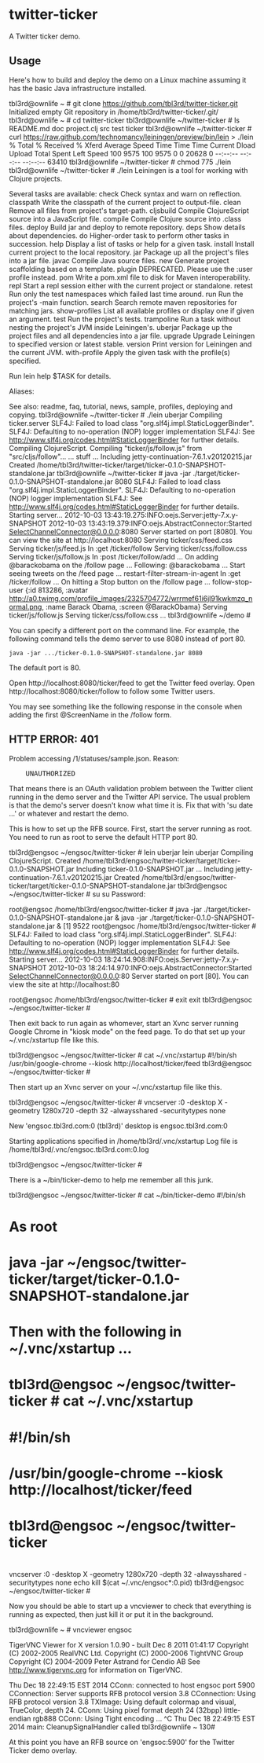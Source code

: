 # twitter-ticker

A Twitter ticker demo.

## Usage

Here's how to build and deploy the demo on a Linux machine
assuming it has the basic Java infrastructure installed.

tbl3rd@ownlife ~ # git clone https://github.com/tbl3rd/twitter-ticker.git
Initialized empty Git repository in /home/tbl3rd/twitter-ticker/.git/
tbl3rd@ownlife ~ # cd twitter-ticker
tbl3rd@ownlife ~/twitter-ticker # ls
README.md  doc	project.clj  src  test	ticker
tbl3rd@ownlife ~/twitter-ticker # curl https://raw.github.com/technomancy/leiningen/preview/bin/lein > ./lein
  % Total    % Received % Xferd  Average Speed   Time    Time     Time  Current
                                 Dload  Upload   Total   Spent    Left  Speed
100  9575  100  9575    0     0  20628      0 --:--:-- --:--:-- --:--:-- 63410
tbl3rd@ownlife ~/twitter-ticker # chmod 775 ./lein
tbl3rd@ownlife ~/twitter-ticker # ./lein
Leiningen is a tool for working with Clojure projects.

Several tasks are available:
check               Check syntax and warn on reflection.
classpath           Write the classpath of the current project to output-file.
clean               Remove all files from project's target-path.
cljsbuild           Compile ClojureScript source into a JavaScript file.
compile             Compile Clojure source into .class files.
deploy              Build jar and deploy to remote repository.
deps                Show details about dependencies.
do                  Higher-order task to perform other tasks in succession.
help                Display a list of tasks or help for a given task.
install             Install current project to the local repository.
jar                 Package up all the project's files into a jar file.
javac               Compile Java source files.
new                 Generate project scaffolding based on a template.
plugin              DEPRECATED. Please use the :user profile instead.
pom                 Write a pom.xml file to disk for Maven interoperability.
repl                Start a repl session either with the current project or standalone.
retest              Run only the test namespaces which failed last time around.
run                 Run the project's -main function.
search              Search remote maven repositories for matching jars.
show-profiles       List all available profiles or display one if given an argument.
test                Run the project's tests.
trampoline          Run a task without nesting the project's JVM inside Leiningen's.
uberjar             Package up the project files and all dependencies into a jar file.
upgrade             Upgrade Leiningen to specified version or latest stable.
version             Print version for Leiningen and the current JVM.
with-profile        Apply the given task with the profile(s) specified.

Run lein help $TASK for details.

Aliases:

See also: readme, faq, tutorial, news, sample, profiles,
deploying and copying.
tbl3rd@ownlife ~/twitter-ticker # ./lein uberjar
Compiling ticker.server
SLF4J: Failed to load class "org.slf4j.impl.StaticLoggerBinder".
SLF4J: Defaulting to no-operation (NOP) logger implementation
SLF4J: See http://www.slf4j.org/codes.html#StaticLoggerBinder for further details.
Compiling ClojureScript.
Compiling "ticker/js/follow.js" from "src/cljs/follow"...
... stuff ...
Including jetty-continuation-7.6.1.v20120215.jar
Created /home/tbl3rd/twitter-ticker/target/ticker-0.1.0-SNAPSHOT-standalone.jar
tbl3rd@ownlife ~/twitter-ticker # java -jar ./target/ticker-0.1.0-SNAPSHOT-standalone.jar 8080
SLF4J: Failed to load class "org.slf4j.impl.StaticLoggerBinder".
SLF4J: Defaulting to no-operation (NOP) logger implementation
SLF4J: See http://www.slf4j.org/codes.html#StaticLoggerBinder for further details.
Starting server...
2012-10-03 13:43:19.275:INFO:oejs.Server:jetty-7.x.y-SNAPSHOT
2012-10-03 13:43:19.379:INFO:oejs.AbstractConnector:Started SelectChannelConnector@0.0.0.0:8080
Server started on port [8080].
You can view the site at http://localhost:8080
Serving ticker/css/feed.css
Serving ticker/js/feed.js
In :get /ticker/follow
Serving ticker/css/follow.css
Serving ticker/js/follow.js
In :post /ticker/follow/add
... On adding @barackobama on the /follow page ...
Following: @barackobama
... Start seeing tweets on the /feed page ...
restart-filter-stream-in-agent
In :get /ticker/follow
... On hitting a Stop button on the /follow page ...
follow-stop-user {:id 813286, :avatar http://a0.twimg.com/profile_images/2325704772/wrrmef61i6jl91kwkmzq_normal.png, :name Barack Obama, :screen @BarackObama}
Serving ticker/js/follow.js
Serving ticker/css/follow.css
...
tbl3rd@ownlife ~/demo #

You can specify a different port on the command line.  For example,
the following command tells the demo server to use 8080 instead of
port 80.

    java -jar .../ticker-0.1.0-SNAPSHOT-standalone.jar 8080

The default port is 80.

Open http://localhost:8080/ticker/feed to get the Twitter feed overlay.
Open http://localhost:8080/ticker/follow to follow some Twitter users.

You may see something like the following response in the console when
adding the first @ScreenName in the /follow form.

<head>
<meta http-equiv="Content-Type" content="text/html; charset=ISO-8859-1"/>
<title>Error 401 UNAUTHORIZED</title>
</head>
<body>
<h2>HTTP ERROR: 401</h2>
<p>Problem accessing /1/statuses/sample.json. Reason:
<pre>    UNAUTHORIZED</pre></p>

That means there is an OAuth validation problem between the Twitter
client running in the demo server and the Twitter API service.  The
usual problem is that the demo's server doesn't know what time it is.
Fix that with 'su date ...' or whatever and restart the demo.

This is how to set up the RFB source.  First, start the server running
as root.  You need to run as root to serve the default HTTP port 80.

tbl3rd@engsoc ~/engsoc/twitter-ticker # lein uberjar
lein uberjar
Compiling ClojureScript.
Created /home/tbl3rd/engsoc/twitter-ticker/target/ticker-0.1.0-SNAPSHOT.jar
Including ticker-0.1.0-SNAPSHOT.jar
...
Including jetty-continuation-7.6.1.v20120215.jar
Created /home/tbl3rd/engsoc/twitter-ticker/target/ticker-0.1.0-SNAPSHOT-standalone.jar
tbl3rd@engsoc ~/engsoc/twitter-ticker # su
su
Password:

root@engsoc /home/tbl3rd/engsoc/twitter-ticker # java -jar ./target/ticker-0.1.0-SNAPSHOT-standalone.jar &
java -jar ./target/ticker-0.1.0-SNAPSHOT-standalone.jar &
[1] 9522
root@engsoc /home/tbl3rd/engsoc/twitter-ticker # SLF4J: Failed to load class "org.slf4j.impl.StaticLoggerBinder".
SLF4J: Defaulting to no-operation (NOP) logger implementation
SLF4J: See http://www.slf4j.org/codes.html#StaticLoggerBinder for further details.
Starting server...
2012-10-03 18:24:14.908:INFO:oejs.Server:jetty-7.x.y-SNAPSHOT
2012-10-03 18:24:14.970:INFO:oejs.AbstractConnector:Started SelectChannelConnector@0.0.0.0:80
Server started on port [80].
You can view the site at http://localhost:80

root@engsoc /home/tbl3rd/engsoc/twitter-ticker # exit
exit
tbl3rd@engsoc ~/engsoc/twitter-ticker #

Then exit back to run again as whomever, start an Xvnc server running
Google Chrome in "kiosk mode" on the feed page.  To do that set up
your ~/.vnc/xstartup file like this.

tbl3rd@engsoc ~/engsoc/twitter-ticker # cat ~/.vnc/xstartup
#!/bin/sh
/usr/bin/google-chrome --kiosk http://localhost/ticker/feed
tbl3rd@engsoc ~/engsoc/twitter-ticker #

Then start up an Xvnc server on your ~/.vnc/xstartup file like this.

tbl3rd@engsoc ~/engsoc/twitter-ticker # vncserver :0 -desktop X -geometry 1280x720 -depth 32 -alwaysshared -securitytypes none

New 'engsoc.tbl3rd.com:0 (tbl3rd)' desktop is engsoc.tbl3rd.com:0

Starting applications specified in /home/tbl3rd/.vnc/xstartup
Log file is /home/tbl3rd/.vnc/engsoc.tbl3rd.com:0.log

tbl3rd@engsoc ~/engsoc/twitter-ticker #

There is a ~/bin/ticker-demo to help me remember all this junk.

tbl3rd@engsoc ~/engsoc/twitter-ticker # cat ~/bin/ticker-demo
#!/bin/sh
#
# As root
#
# java -jar ~/engsoc/twitter-ticker/target/ticker-0.1.0-SNAPSHOT-standalone.jar
#
# Then with the following in ~/.vnc/xstartup ...
#
#       tbl3rd@engsoc ~/engsoc/twitter-ticker # cat ~/.vnc/xstartup
#       #!/bin/sh
#       /usr/bin/google-chrome --kiosk http://localhost/ticker/feed
#       tbl3rd@engsoc ~/engsoc/twitter-ticker #
#
vncserver :0 -desktop X -geometry 1280x720 -depth 32 -alwaysshared -securitytypes none
echo kill $(cat ~/.vnc/engsoc*:0.pid)
tbl3rd@engsoc ~/engsoc/twitter-ticker #

Now you should be able to start up a vncviewer to check that
everything is running as expected, then just kill it or put it in the
background.

tbl3rd@ownlife ~ # vncviewer engsoc

TigerVNC Viewer for X version 1.0.90 - built Dec  8 2011 01:41:17
Copyright (C) 2002-2005 RealVNC Ltd.
Copyright (C) 2000-2006 TightVNC Group
Copyright (C) 2004-2009 Peter Astrand for Cendio AB
See http://www.tigervnc.org for information on TigerVNC.

Thu Dec 18 22:49:15 EST 2014
 CConn:       connected to host engsoc port 5900
 CConnection: Server supports RFB protocol version 3.8
 CConnection: Using RFB protocol version 3.8
 TXImage:     Using default colormap and visual, TrueColor, depth 24.
 CConn:       Using pixel format depth 24 (32bpp) little-endian rgb888
 CConn:       Using Tight encoding
...
^C
Thu Dec 18 22:49:15 EST 2014
 main:        CleanupSignalHandler called
tbl3rd@ownlife ~ 130#

At this point you have an RFB source on 'engsoc:5900' for the Twitter
Ticker demo overlay.
